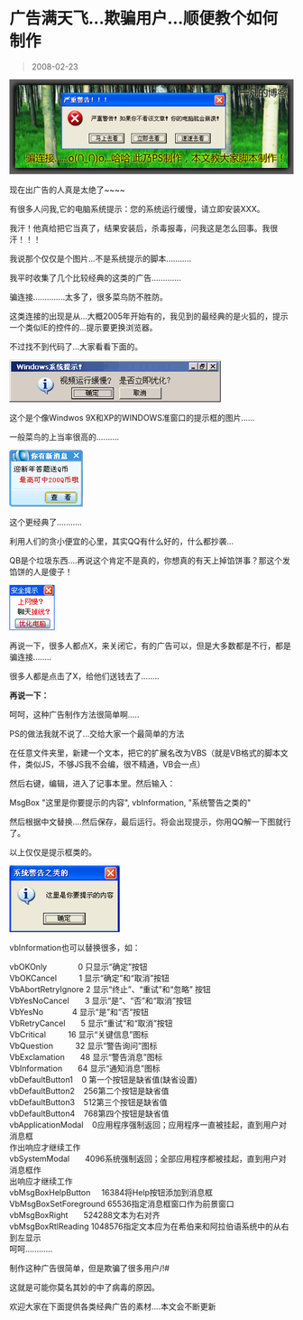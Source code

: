# 广告满天飞...欺骗用户...顺便教个如何制作 

> 2008-02-23

<div class="pcs-article-content_ptkaiapt4bxy_baiduscarticle" id="detailArticleContent_ptkaiapt4bxy_baiduscarticle">
 <p>
 </p>
 <p>
  <img class="blogimg" small="0" src="images/6cd2443b9c9eb1da84c787a2be8f3d20.jpg"/>
 </p>
 <p>
  现在出广告的人真是太绝了~~~~
 </p>
 <p>
  有很多人问我,它的电脑系统提示：您的系统运行缓慢，请立即安装XXX。
 </p>
 <p>
  我汗！他真给把它当真了，结果安装后，杀毒报毒，问我这是怎么回事。我很汗！！！
 </p>
 <p>
  我说那个仅仅是个图片...不是系统提示的脚本...........
 </p>
 <p>
  我平时收集了几个比较经典的这类的广告.............
 </p>
 <p>
  骗连接..............太多了，很多菜鸟防不胜防。
 </p>
 <p>
  这类连接的出现是从...大概2005年开始有的，我见到的最经典的是火狐的，提示一个类似IE的控件的...提示要更换浏览器。
 </p>
 <p>
  不过找不到代码了...大家看看下面的。
 </p>
 <p>
  <img class="blogimg" small="0" src="images/37328f63f8d6d1a5d9229a8bba841982.jpg"/>
 </p>
 <p>
  这个是个像Windwos 9X和XP的WINDOWS准窗口的提示框的图片......
 </p>
 <p>
  一般菜鸟的上当率很高的..........
 </p>
 <p>
  <img class="blogimg" small="0" src="images/c255835bc3ed2fddf4657f8a03f83749.jpg"/>
 </p>
 <p>
  这个更经典了...........
 </p>
 <p>
  利用人们的贪小便宜的心里，其实QQ有什么好的，什么都抄袭...
 </p>
 <p>
  QB是个垃圾东西....再说这个肯定不是真的，你想真的有天上掉馅饼事？那这个发馅饼的人是傻子！
 </p>
 <p>
  <img class="blogimg" small="0" src="images/8c8c73ca126752bac2c1e1ae0335685e.jpg"/>
 </p>
 <p>
  再说一下，很多人都点X，来关闭它，有的广告可以，但是大多数都是不行，都是骗连接........
 </p>
 <p>
  很多人都是点击了X，给他们送钱去了........
 </p>
 <p>
  <strong>
   再说一下：
  </strong>
 </p>
 <p>
  呵呵，这种广告制作方法很简单啊.....
 </p>
 <p>
  PS的做法我就不说了...交给大家一个最简单的方法
 </p>
 <p>
  在任意文件夹里，新建一个文本，把它的扩展名改为VBS（就是VB格式的脚本文件，类似JS，不够JS我不会编，很不精通，VB会一点）
 </p>
 <p>
  然后右键，编辑，进入了记事本里。然后输入：
 </p>
 <p>
  MsgBox "这里是你要提示的内容", vbInformation, "系统警告之类的"
 </p>
 <p>
  然后根据中文替换....然后保存，最后运行。将会出现提示，你用QQ解一下图就行了。
 </p>
 <p>
  以上仅仅是提示框类的。
 </p>
 <p>
  <img class="blogimg" small="0" src="images/59955c78609481dcae9cab9d528ec240.jpg"/>
 </p>
 <p>
  vbInformation也可以替换很多，如：
 </p>
 <p>
  vbOKOnly                  0 只显示“确定”按钮
  <br/>
  VbOKCancel             1 显示“确定”和“取消”按钮
  <br/>
  VbAbortRetryIgnore 2 显示“终止”、“重试”和“忽略” 按钮
  <br/>
  VbYesNoCancel         3 显示“是”、“否”和“取消”按钮
  <br/>
  VbYesNo                 4 显示“是”和“否”按钮
  <br/>
  VbRetryCancel         5 显示“重试”和“取消”按钮
  <br/>
  VbCritical             16 显示“关键信息”图标
  <br/>
  VbQuestion             32 显示“警告询问”图标
  <br/>
  VbExclamation         48 显示“警告消息”图标
  <br/>
  VbInformation         64 显示“通知消息”图标
  <br/>
  vbDefaultButton1     0 第一个按钮是缺省值(缺省设置)
  <br/>
  vbDefaultButton2     256第二个按钮是缺省值
  <br/>
  vbDefaultButton3     512第三个按钮是缺省值
  <br/>
  vbDefaultButton4     768第四个按钮是缺省值
  <br/>
  vbApplicationModal     0应用程序强制返回；应用程序一直被挂起，直到用户对消息框
  <br/>
  作出响应才继续工作
  <br/>
  vbSystemModal         4096系统强制返回；全部应用程序都被挂起，直到用户对消息框作
  <br/>
  出响应才继续工作
  <br/>
  vbMsgBoxHelpButton      16384将Help按钮添加到消息框
  <br/>
  VbMsgBoxSetForeground 65536指定消息框窗口作为前景窗口
  <br/>
  vbMsgBoxRight         524288文本为右对齐
  <br/>
  vbMsgBoxRtlReading 1048576指定文本应为在希伯来和阿拉伯语系统中的从右到左显示
  <br/>
  呵呵............
 </p>
 <p>
  制作这种广告很简单，但是欺骗了很多用户/!#
 </p>
 <p>
  这就是可能你莫名其妙的中了病毒的原因。
 </p>
 <p>
  欢迎大家在下面提供各类经典广告的素材....本文会不断更新
 </p>
</div>


